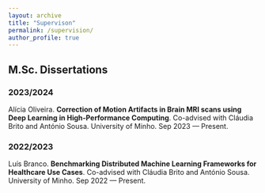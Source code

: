 ```yaml
---
layout: archive
title: "Supervison"
permalink: /supervision/
author_profile: true
---
```


## M.Sc. Dissertations

### 2023/2024

Alícia Oliveira. **Correction of Motion Artifacts in Brain MRI scans using Deep Learning in High-Performance Computing**. Co-advised with Cláudia Brito and António Sousa. University of Minho. Sep 2023 — Present.

### 2022/2023

Luís Branco. **Benchmarking Distributed Machine Learning Frameworks for Healthcare Use Cases**. Co-advised with Cláudia Brito and António Sousa. University of Minho. Sep 2022 — Present.